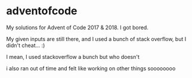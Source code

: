 # adventofcode
My solutions for Advent of Code 2017 & 2018. I got bored.

My given inputs are still there, and I used a bunch of stack overflow,
but I didn't cheat... :)

I mean, I used stackoverflow a bunch but who doesn't

i also ran out of time and felt like working on other things
soooooooo
